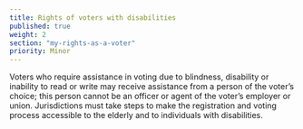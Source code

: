 ```yaml
---
title: Rights of voters with disabilities
published: true
weight: 2
section: "my-rights-as-a-voter"
priority: Minor
---
```

Voters who require assistance in voting due to blindness, disability or inability to read or write may receive assistance from a person of the voter’s choice; this person cannot be an officer or agent of the voter’s employer or union. Jurisdictions must take steps to make the registration and voting process accessible to the elderly and to individuals with disabilities.  
